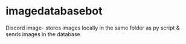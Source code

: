 # imagedatabasebot
Discord image- stores images locally in the same folder as py script &amp; sends images in the database
